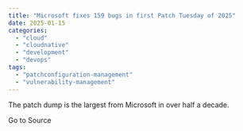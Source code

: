```yaml
---
title: "Microsoft fixes 159 bugs in first Patch Tuesday of 2025"
date: 2025-01-15
categories: 
  - "cloud"
  - "cloudnative"
  - "development"
  - "devops"
tags: 
  - "patchconfiguration-management"
  - "vulnerability-management"
---
```


The patch dump is the largest from Microsoft in over half a decade.

Go to Source

